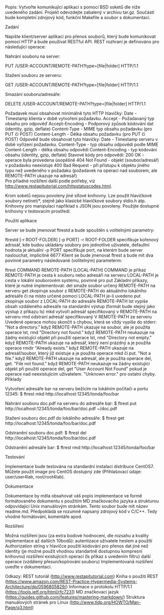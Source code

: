 Popis:
Vytvořte komunikující aplikaci s pomocí BSD soketů dle níže uvedeného zadání. Projekt odevzdejte zabalený v archívu tar.gz. Součástí bude kompletní zdrojový kód, funkční Makefile a soubor s dokumentací.

Zadání
 
Napište klient/server aplikaci pro přenos souborů, který bude komunikovat pomocí HTTP a bude používat RESTful API. REST rozhraní je definováno pro následující operace: 
 
Nahrání souboru na server:
 
PUT /USER-ACCOUNT/REMOTE-PATH?type=[file|folder] HTTP/1.1
 
Stažení souboru ze serveru:
 
GET /USER-ACCOUNT/REMOTE-PATH?type=[file|folder] HTTP/1.1
 
Smazání souboru/adresáře:
 
DELETE /USER-ACCOUNT/REMOTE-PATH?type=[file|folder] HTTP/1.1
 
Požadavek musí obsahovat minimálně tyto HTTP hlavičky:
Date  - Timestamp klienta v době vytvoření požadavku.
Accept - Požadavaný typ obsahu pro odpověď 
Accept-Encoding - Podporový způsob kódování dat (identity, gzip, deflate)
Content-Type - MIME typ obsahu požadavku (pro PUT či POST)
Content-Length - Délka obsahu požadavku (pro PUT či POST)
Odpověď bude obsahovat tyto hlavičky:
Date - Timestamp serveru v době vyřízení požadavku.
Content-Type - typ obsahu odpovědi podle MIME
Content-Length - délka obsahu odpovědi 
Content-Encoding - typ kódování obsahu (identity, gzip, deflate)
Stavové kódy pro odpovědi:
200 OK - operace byla provedena úsopěšně
404 Not Found - objekt (soubor/adresář) v požadavku neexistuje
400 Bad Request - při přístupu k objektu jiného typu než uvedeného v požadaku (požadavek na operaci nad souborem, ale REMOTE-PATH ukazuje na adresář)  
Pro příadné rozšíření další podle potřeby, viz http://www.restapitutorial.com/httpstatuscodes.html.
 
Krom soketů nejsou povoleny jiné síťové knihovny. Lze použít hlavičkové soubory netinet/*, stejně jako klasické hlavičkové soubory stdio.h atp. Knihovny pro manipulaci například s JSON jsou povoleny. Použijte dostupné knihovny v testovacím prostředí.
 
Použití aplikace
 
Server se bude jmenovat ftrestd a bude spouštěn s volitelnými parametry:
 
ftrestd [-r ROOT-FOLDER] [-p PORT]
-r ROOT-FOLDER specifikuje kořenový adrssář, kde budou ukládány soubory pro jednotlivé uživatele, defaultní hodnota je aktuální 
-p PORT specifikuje port, na kterém bude server naslouchat, implicitně 6677
Klient se bude jmenovat ftrest a bude mít dva povinné parametry následované (volitelným) parameterm:
 
ftrest COMMAND REMOTE-PATH [LOCAL-PATH]
 COMMAND je příkaz 
 REMOTE-PATH je cesta k souboru nebo adresáři na serveru
 LOCAL-PATH je cesta v lokální souborovém systému, povinné pro put
Základní příkazy, které je nutné implementovat:
del smaže soubor určený REMOTE-PATH na serveru
get zkopíruje soubor z REMOTE-PATH do aktuálního lokálního adresáře či na místo určené pomocí LOCAL-PATH je-li uvedeno
put zkopíruje soubor z LOCAL-PATH do adresáře REMOTE-PATH 
lst  vypíše obsah vzdáleného adresáře na standardní výstup (formát bude stejný jako výstup z příkazu ls)
mkd vytvoří adresář specifikovaný v REMOTE-PATH na serveru
rmd odstraní adresář specifikovaný V REMOTE-PATH ze serveru
Uvedené operace mohou skončit s chybou, která se vždy vypíše do stderr:
 "Not a directory." když REMOTE-PATH ukazuje na soubor, ale je použita operace lst, rmd
 "Directory not found." když REMOTE-PATH neukazuje na žádny existující objekt při použití operace lst, rmd
 "Directory not empty." když REMOTE-PATH ukazuje na adresář, který není prázdný a je použita operace rmdir
 "Already exists." když REMOTE-PATH ukazuje na adresář/soubor, který již existuje a je použita operace mkd či put.
 "Not a file." když REMOTE-PATH ukazuje na adresář, ale je použita operace del, get.
 "File not found." když REMOTE-PATH neukazuje na žádny existující objekt při použití operace del, get
"User Account Not Found" pokud je operace nad neexistujícím uživatelem.
 "Unknown error." pro ostatní chyby.
Příklady
 
Vytvoření adresáře bar na serveru bežícím na lokálním počítači a portu 12345:
$ ftrest mkd http://localhost:12345/tonda/foo/bar
 
Nahrání souboru doc.pdf na serveru do adresáře bar: 
$ ftrest put http://localhost:12345/tonda/foo/bar/doc.pdf ~/doc.pdf
  
Stažení souboru doc.pdf do lokálního adresáře:
$ ftrest get http://localhost:12345/tonda/foo/bar/doc.pdf
 
Odstranění souboru doc.pdf: 
$ ftrest del http://localhost:12345/tonda/foo/bar/doc.pdf
  
Odstranění adresáře bar:
$ ftrest rmd http://localhost:12345/tonda/foo/bar
  
  
Testování
  
Implementace bude testována na standardní instalaci distribuce CentOS7. Můžete použít image pro CentOS dostupný zde (Přihlašovací údaje: user/user4lab, root/root4lab). 
  
Dokumentace
  
Dokumentace by měla obsahovat váš popis implementace ve formě formátovaného dokumentu s použitím MD značkovacího jazyka a strukturou odpovidající Unix manuálovým stránkám. Tento soubor bude mít název readme.md.
Předpokládá se rozumně napsaný zdrojový kód v C/C++. Tedy vhodné formátování, komentáře apod. 
 
Rozšíření 
 
Možná rozšíření jsou (za extra bodové hodnocení, dle rozsahu a kvality implementace až dalších 10bodů):
autentizace uživatele heslem a použítí Authorization string v hlavičce
použití kódování pro přenos dat jiné než identity (je možné použít vhodnou standartně dostupnou kompresní knihovnu) 
rozšíření existujících operací (ls příkaz s uvedením filtru)
další operace (vzdálený přesun/kopírování souboru)
Implementovaná rozšíření uveďte v dokumentaci. 
 
Odkazy:
REST tutoriál (http://www.restapitutorial.com)
Kniha o použití REST (https://www.amazon.com/REST-Practice-Hypermedia-Systems-Architecture/dp/0596805829/)
Informace o protokolu HTTP/1.1 (https://tools.ietf.org/html/rfc7231)
MD značkovací jazyk (https://guides.github.com/features/mastering-markdown/)
Struktura manuálových stránek pro Linux (http://www.tldp.org/HOWTO/Man-Page/q3.html) 
